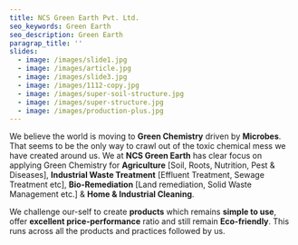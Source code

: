 ```yaml
---
title: NCS Green Earth Pvt. Ltd.
seo_keywords: Green Earth
seo_description: Green Earth
paragrap_title: ''
slides:
  - image: /images/slide1.jpg
  - image: /images/article.jpg
  - image: /images/slide3.jpg
  - image: /images/1112-copy.jpg
  - image: /images/super-soil-structure.jpg
  - image: /images/super-structure.jpg
  - image: /images/production-plus.jpg
---
```

We believe the world is moving to **Green Chemistry** driven by **Microbes**. That seems to be the only way to crawl out of the toxic chemical mess we have created around us. We at **NCS Green Earth** has clear focus on applying Green Chemistry for **Agriculture** \[Soil, Roots, Nutrition, Pest & Diseases], **Industrial Waste Treatment** \[Effluent Treatment, Sewage Treatment etc], **Bio-Remediation** \[Land remediation, Solid Waste Management etc.] & **Home & Industrial Cleaning**. 

We challenge our-self to create **products** which remains **simple to use**, offer **excellent price-performance** ratio and still remain **Eco-friendly**. This runs across all the products and practices followed by us.

